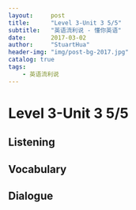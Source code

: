 ```yaml
---
layout:     post
title:      "Level 3-Unit 3 5/5"
subtitle:   "英语流利说 - 懂你英语"
date:       2017-03-02
author:     "StuartHua"
header-img: "img/post-bg-2017.jpg"
catalog: true
tags:
    - 英语流利说
---
```


# Level 3-Unit 3 5/5

<!-- more -->

## Listening



## Vocabulary



## Dialogue



